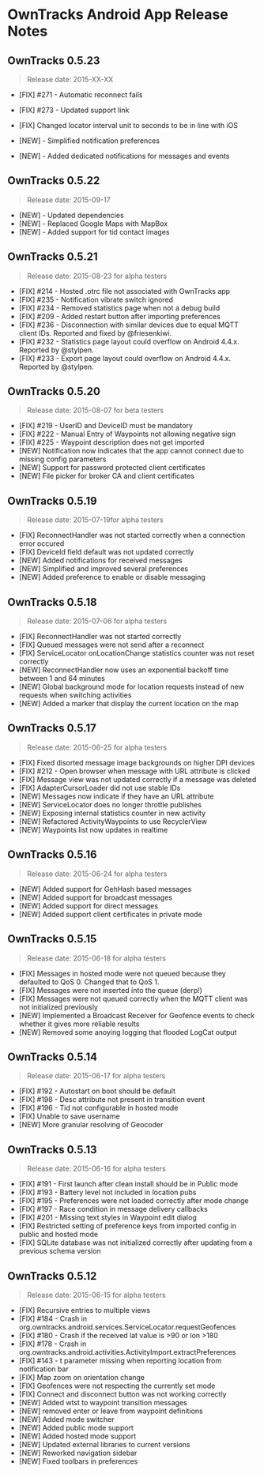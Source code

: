 OwnTracks Android App Release Notes
===================================
## OwnTracks 0.5.23
>Release date: 2015-XX-XX
* [FIX] #271 - Automatic reconnect fails
* [FIX] #273 - Updated support link
* [FIX] Changed locator interval unit to seconds to be in line with iOS

* [NEW] - Simplified notification preferences
* [NEW] - Added dedicated notifications for messages and events

## OwnTracks 0.5.22
>Release date: 2015-09-17
* [NEW] - Updated dependencies
* [NEW] - Replaced Google Maps with MapBox
* [NEW] - Added support for tid contact images

## OwnTracks 0.5.21
>Release date: 2015-08-23 for alpha testers
* [FIX] #214 - Hosted .otrc file not associated with OwnTracks app
* [FIX] #235 - Notification vibrate switch ignored
* [FIX] #234 - Removed statistics page when not a debug build
* [FIX] #209 - Added restart button after importing preferences
* [FIX] #236 - Disconnection with similar devices due to equal MQTT client IDs. Reported and fixed by @friesenkiwi. 
* [FIX] #232 - Statistics page layout could overflow on Android 4.4.x. Reported by @stylpen.
* [FIX] #233 - Export page layout could overflow on Android 4.4.x. Reported by @stylpen.

## OwnTracks 0.5.20 
>Release date: 2015-08-07 for beta testers
* [FIX] #219 - UserID and DeviceID must be mandatory
* [FIX] #222 - Manual Entry of Waypoints not allowing negative sign
* [FIX] #225 - Waypoint description does not get imported
* [NEW] Notification now indicates that the app cannot connect due to missing config parameters
* [NEW] Support for password protected client certificates
* [NEW] File picker for broker CA and client certificates

## OwnTracks 0.5.19 
>Release date: 2015-07-19for alpha testers
* [FIX] ReconnectHandler was not started correctly when a connection error occured
* [FIX] DeviceId field default was not updated correctly 
* [NEW] Added notifications for received messages
* [NEW] Simplified and improved several preferences
* [NEW] Added preference to enable or disable messaging


## OwnTracks 0.5.18
>Release date: 2015-07-06 for alpha testers
* [FIX] ReconnectHandler was not started correctly 
* [FIX] Queued messages were not send after a reconnect
* [FIX] ServiceLocator onLocationChange statistics counter was not reset correctly
* [NEW] ReconnectHandler now uses an exponential backoff time between 1 and 64 minutes
* [NEW] Global background mode for location requests instead of new requests when switching activities
* [NEW] Added a marker that display the current location on the map 

## OwnTracks 0.5.17
>Release date: 2015-06-25 for alpha testers
* [FIX] Fixed disorted message image backgrounds on higher DPI devices
* [FIX] #212 - Open browser when message with URL attribute is clicked
* [FIX] Message view was not updated correctly if a message was deleted
* [FIX] AdapterCursorLoader did not use stable IDs
* [NEW] Messages now indicate if they have an URL attribute
* [NEW] ServiceLocator does no longer throttle publishes
* [NEW] Exposing internal statistics counter in new activity
* [NEW] Refactored ActivityWaypoints to use RecyclerView
* [NEW] Waypoints list now updates in realtime

## OwnTracks 0.5.16
>Release date: 2015-06-24 for alpha testers
* [NEW] Added support for GehHash based messages
* [NEW] Added support for broadcast messages 
* [NEW] Added support for direct messages
* [NEW] Added support client certificates in private mode

## OwnTracks 0.5.15
>Release date: 2015-06-18 for alpha testers
* [FIX] Messages in hosted mode were not queued because they defaulted to QoS 0. Changed that to QoS 1. 
* [FIX] Messages were not inserted into the queue (derp!)
* [FIX] Messages were not queued correctly when the MQTT client was not initialized previously
* [NEW] Implemented a Broadcast Receiver for Geofence events to check whether it gives more reliable results
* [NEW] Removed some anoying logging that flooded LogCat output

## OwnTracks 0.5.14
>Release date: 2015-06-17 for alpha testers
* [FIX] #192 - Autostart on boot should be default
* [FIX] #198 - Desc attribute not present in transition event
* [FIX] #196 - Tid not configurable in hosted mode
* [FIX] Unable to save username
* [NEW] More granular resolving of Geocoder

## OwnTracks 0.5.13
>Release date: 2015-06-16 for alpha testers
* [FIX] #191 - First launch after clean install should be in Public mode
* [FIX] #193 - Battery level not included in location pubs 
* [FIX] #195 - Preferences were not loaded correctly after mode change
* [FIX] #197 - Race condition in message delivery callbacks
* [FIX] #201 - Missing text styles in Waypoint edit dialog
* [FIX] Restricted setting of preference keys from imported config in public and hosted mode
* [FIX] SQLite database was not initialized correctly after updating from a previous schema version

## OwnTracks 0.5.12
>Release date: 2015-06-15 for alpha testers
* [FIX] Recursive entries to multiple views
* [FIX] #184 - Crash in org.owntracks.android.services.ServiceLocator.requestGeofences  
* [FIX] #180 - Crash if the received lat value is >90 or lon >180 
* [FIX] #178 - Crash in org.owntracks.android.activities.ActivityImport.extractPreferences
* [FIX] #143 - t parameter missing when reporting location from notification bar
* [FIX] Map zoom on orientation change
* [FIX] Geofences were not respecting the currently set mode
* [FIX] Connect and disconnect button was not working correctly
* [NEW] Added wtst to waypoint transition messages
* [NEW] removed enter or leave from waypoint definitions
* [NEW] Added mode switcher 
* [NEW] Added public mode support 
* [NEW] Added hosted mode support 
* [NEW] Updated external libraries to current versions
* [NEW] Reworked navigation sidebar
* [NEW] Fixed toolbars in preferences
